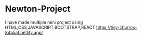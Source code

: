 # Newton-Project
I have made multiple mini project using HTML,CSS,JAVASCRIPT,BOOTSTRAP,REACT
https://tiny-churros-84b5af.netlify.app/
